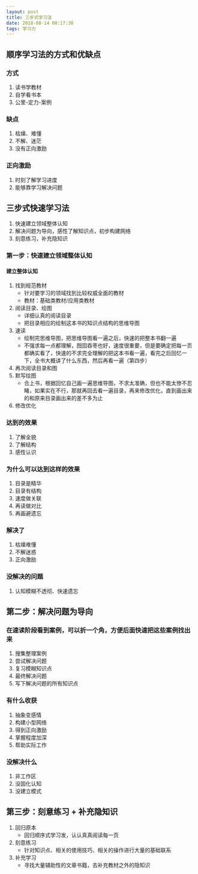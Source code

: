 ```yaml
---
layout: post
title: 三步式学习法
date: 2018-08-14 00:17:38
tags: 学习力
---
```



## 顺序学习法的方式和优缺点

### 方式
1. 读书学教材
2. 自学看书本
3. 公里-定力-案例


### 缺点
1. 枯燥、难懂
2. 不解、迷茫
3. 没有正向激励


### 正向激励
1. 时刻了解学习进度
2. 能够靠学习解决问题 



## 三步式快速学习法

1. 快速建立领域整体认知
2. 解决问题为导向，感性了解知识点，初步构建网络
3. 刻意练习，补充隐知识


### 第一步：快速建立领域整体认知

#### 建立整体认知
1. 找到规范教材
    * 针对要学习的领域找到比较权威全面的教材
    * 教材：基础类教材/应用类教材
2. 阅读目录、绘图
    * 详细认真的阅读目录
    *  把目录相应的绘制这本书的知识点结构的思维导图
3. 速读
    * 绘制完思维导图，把思维导图看一遍之后，快速的把整本书翻一遍
    * 不强求每一点都理解，囫囵吞枣也好，速度很重要，但是要确定把每一页都确实看了，快速的不求完全理解的把这本书看一遍，看完之后回忆一下，全书大概讲了什么东西，然后再看一遍（第四步）
4. 再次阅读目录和图
5. 默写绘图
    * 合上书，根据回忆自己画一遍思维导图，不求太准确，但也不能太惨不忍睹，如果实在不行，那就再回去看一遍目录，再来修改优化，直到画出来的和原来目录画出来的差不多为止
6. 修改优化

### 达到的效果
1. 了解全貌
2. 了解结构
3. 感性认识

### 为什么可以达到这样的效果
1. 目录是精华
2. 目录有结构 
3. 速度做关联
4. 再读做对比
5. 再画避遗忘

### 解决了
1. 枯燥难懂
2. 不解迷惑
3. 正向激励

### 没解决的问题
1. 认知模糊不透彻、快速遗忘


## 第二步：解决问题为导向

### 在速读阶段看到案例，可以折一个角，方便后面快速把这些案例找出来

1. 搜集整理案例
2. 尝试解决问题
3. 复习模糊知识点
4. 最终解决问题
5. 写下解决问题的所有知识点

### 有什么收获
1. 抽象变感情
2. 构建小型网络
3. 得到正向激励
4. 掌握程度加深
5. 帮助实际工作


### 没解决什么
1. 非工作区
2. 没固化认知
3. 没建立模式


## 第三步：刻意练习 + 补充隐知识

1. 回归原本
    * 回归顺序式学习发，认认真真阅读每一页
2. 刻意练习
    * 针对知识点、相关的使用技巧、相关的操作进行大量的基础联系
3. 补充学习
    * 寻找大量辅助性的文章书籍，去补充教材之外的隐知识























